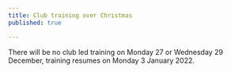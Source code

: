```yaml
---
title: Club training over Christmas
published: true

---
```


There will be no club led training on Monday 27 or Wednesday 29 December, training resumes on Monday 3 January 2022.

